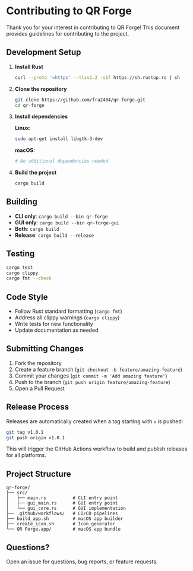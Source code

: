# Contributing to QR Forge

Thank you for your interest in contributing to QR Forge! This document provides guidelines for contributing to the project.

## Development Setup

1. **Install Rust**

   ```bash
   curl --proto '=https' --tlsv1.2 -sSf https://sh.rustup.rs | sh
   ```

2. **Clone the repository**

   ```bash
   git clone https://github.com/fra2404/qr-forge.git
   cd qr-forge
   ```

3. **Install dependencies**

   **Linux:**

   ```bash
   sudo apt-get install libgtk-3-dev
   ```

   **macOS:**

   ```bash
   # No additional dependencies needed
   ```

4. **Build the project**
   ```bash
   cargo build
   ```

## Building

- **CLI only**: `cargo build --bin qr-forge`
- **GUI only**: `cargo build --bin qr-forge-gui`
- **Both**: `cargo build`
- **Release**: `cargo build --release`

## Testing

```bash
cargo test
cargo clippy
cargo fmt --check
```

## Code Style

- Follow Rust standard formatting (`cargo fmt`)
- Address all clippy warnings (`cargo clippy`)
- Write tests for new functionality
- Update documentation as needed

## Submitting Changes

1. Fork the repository
2. Create a feature branch (`git checkout -b feature/amazing-feature`)
3. Commit your changes (`git commit -m 'Add amazing feature'`)
4. Push to the branch (`git push origin feature/amazing-feature`)
5. Open a Pull Request

## Release Process

Releases are automatically created when a tag starting with `v` is pushed:

```bash
git tag v1.0.1
git push origin v1.0.1
```

This will trigger the GitHub Actions workflow to build and publish releases for all platforms.

## Project Structure

```
qr-forge/
├── src/
│   ├── main.rs          # CLI entry point
│   ├── gui_main.rs      # GUI entry point
│   └── gui_core.rs      # GUI implementation
├── .github/workflows/   # CI/CD pipelines
├── build_app.sh         # macOS app builder
├── create_icon.sh       # Icon generator
└── QR Forge.app/        # macOS app bundle
```

## Questions?

Open an issue for questions, bug reports, or feature requests.
